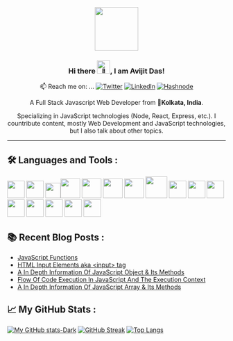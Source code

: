 <div id="header" align="center">
  <img src="https://media.giphy.com/media/M9gbBd9nbDrOTu1Mqx/giphy.gif" width="100"/>
  
  ### Hi there <img src="https://res.cloudinary.com/avicoder/image/upload/v1676459144/Direct%20Images/wave_ejpzlh.gif" alt="👋" width="30px">, I am Avijit Das!
📫 Reach me on: ...
  [![Twitter](https://img.shields.io/badge/Twitter-%231DA1F2.svg?style=for-the-badge&logo=Twitter&logoColor=white)](https://twitter.com/Avijitonet)
  [![LinkedIn](https://img.shields.io/badge/linkedin-%230077B5.svg?style=for-the-badge&logo=linkedin&logoColor=white)](https://www.linkedin.com/in/avijitdas826)
  [![Hashnode](https://img.shields.io/badge/Hashnode-2962FF?style=for-the-badge&logo=hashnode&logoColor=white)](https://avicreation.hashnode.dev)
  
  A Full Stack Javascript Web Developer from 📌**Kolkata, India**. 
  
  Specializing in JavaScript technologies (Node, React, Express, etc.).
  I countribute content, mostly Web Development and JavaScript technologies, but I also talk about other topics.

</div>

---
## :hammer_and_wrench: Languages and Tools :

<img src="https://cdn.worldvectorlogo.com/logos/html-1.svg" width="40"/> <img src="https://cdn.worldvectorlogo.com/logos/css-3.svg" width="40"/> <img src="https://cdn.worldvectorlogo.com/logos/tailwindcss.svg" height="35"/><img src="https://cdn.worldvectorlogo.com/logos/bootstrap-5-1.svg" height="45"/> <img src="https://cdn.worldvectorlogo.com/logos/logo-javascript.svg" height="45"/> <img src="https://cdn.worldvectorlogo.com/logos/nodejs-icon.svg" height="45"/> <img src="https://cdn.worldvectorlogo.com/logos/react-2.svg" width="45"/> <img src="https://res.cloudinary.com/avicoder/image/upload/v1676463422/Direct%20Images/Mediamodifier-Design_ivqamd.svg" width="50"/> <img src="https://cdn.jsdelivr.net/gh/devicons/devicon/icons/vscode/vscode-original.svg" width="40" /> <img src="https://cdn.jsdelivr.net/gh/devicons/devicon/icons/appwrite/appwrite-original.svg"  width="40"/> 
            <img src="https://cdn.jsdelivr.net/gh/devicons/devicon/icons/npm/npm-original-wordmark.svg"  width="40"/>
            <img src="https://cdn.jsdelivr.net/gh/devicons/devicon/icons/github/github-original.svg"  width="40"/>
            <img src="https://cdn.jsdelivr.net/gh/devicons/devicon/icons/mongodb/mongodb-original.svg"  width="40" />
            <img src="https://cdn.jsdelivr.net/gh/devicons/devicon/icons/bash/bash-original.svg"  width="40"/>
            <img src="https://cdn.jsdelivr.net/gh/devicons/devicon/icons/firebase/firebase-plain.svg" width="40" />
            <img src="https://cdn.jsdelivr.net/gh/devicons/devicon/icons/figma/figma-original.svg"  width="40" />
          
          
          
          
          

## :books: Recent Blog Posts :
<!-- BLOG-POST-LIST:START -->
- [JavaScript Functions](https://avicreation.hashnode.dev/javascript-functions)
- [HTML Input Elements aka &lt;input&gt; tag](https://avicreation.hashnode.dev/html-input-elements-aka-input-tag)
- [A In Depth Information Of JavaScript Object &amp; Its Methods](https://avicreation.hashnode.dev/a-in-depth-information-of-javascript-object-its-methods)
- [Flow Of Code Execution In JavaScript And The Execution Context](https://avicreation.hashnode.dev/flow-of-code-execution-in-javascript-and-the-execution-context)
- [A In Depth Information Of JavaScript Array &amp; Its Methods](https://avicreation.hashnode.dev/a-in-depth-information-of-javascript-array-its-methods)
<!-- BLOG-POST-LIST:END -->

## &#x1f4c8; My GitHub Stats :
[![My GitHub stats-Dark](https://github-readme-stats.vercel.app/api?username=Avijit826&show_icons=true&theme=dark#gh-dark-mode-only)](https://github.com/Avijit826)
[![GitHub Streak](http://github-readme-streak-stats.herokuapp.com?user=Avijit826&theme=gruvbox_duo)](https://git.io/streak-stats)
[![Top Langs](https://github-readme-stats.vercel.app/api/top-langs/?username=Avijit826&layout=compact&theme=dark#gh-dark-mode-only)](https://github.com/Avijit826)



<!--
**Avijit826/Avijit826** is a ✨ _special_ ✨ repository because its `README.md` (this file) appears on your GitHub profile.

Here are some ideas to get you started:

- 🔭 I’m currently working on ...
- 🌱 I’m currently learning ...
- 👯 I’m looking to collaborate on ...
- 🤔 I’m looking for help with ...
- 💬 Ask me about ...
- 📫 How to reach me: ...
- 😄 Pronouns: ...
- ⚡ Fun fact: ...
-->
